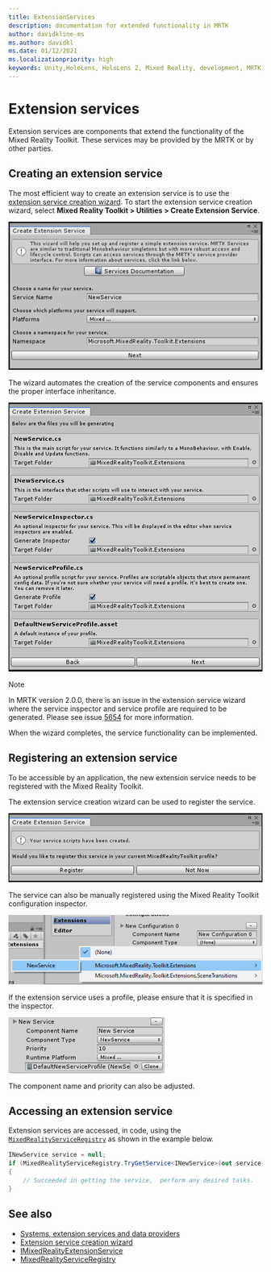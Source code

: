 ```yaml
---
title: ExtensionServices
description: documentation for extended functionality in MRTK
author: davidkline-ms
ms.author: davidkl
ms.date: 01/12/2021
ms.localizationpriority: high
keywords: Unity,HoloLens, HoloLens 2, Mixed Reality, development, MRTK,
---
```


# Extension services

Extension services are components that extend the functionality of the Mixed Reality Toolkit. These services may be provided
by the MRTK or by other parties.

## Creating an extension service

The most efficient way to create an extension service is to use the [extension service creation wizard](../Tools/ExtensionServiceCreationWizard.md).
To start the extension service creation wizard, select **Mixed Reality Toolkit > Utilities > Create Extension Service**.

![Extension service creation wizard](../Images/ExtensionWizard/ExtensionServiceCreationWizard.png)

The wizard automates the creation of the service components and ensures the proper interface inheritance.

![Components created by the extension service creation wizard](../Images/ExtensionWizard/ExtensionServiceComponents.png)

> [!Note]
> In MRTK version 2.0.0, there is an issue in the extension service wizard where the service inspector
and service profile are required to be generated. Please see issue [5654](https://github.com/microsoft/MixedRealityToolkit-Unity/issues/5654) for more information.

When the wizard completes, the service functionality can be implemented.

## Registering an extension service

To be accessible by an application, the new extension service needs to be registered with the Mixed Reality Toolkit.

The extension service creation wizard can be used to register the service.

![Extension service creation wizard registration](../Images/ExtensionWizard/ExtensionServiceWizardRegister.png)

The service can also be manually registered using the Mixed Reality Toolkit configuration inspector.

![Manual extension service registration](../Images/Profiles/RegisterExtensionService.png)

If the extension service uses a profile, please ensure that it is specified in the inspector.

![Configured extension service](../Images/Profiles/ConfiguredExtensionService.png)

The component name and priority can also be adjusted.

## Accessing an extension service

Extension services are accessed, in code, using the [`MixedRealityServiceRegistry`](xref:Microsoft.MixedReality.Toolkit.MixedRealityServiceRegistry)
as shown in the example below.

```c#
INewService service = null;
if (MixedRealityServiceRegistry.TryGetService<INewService>(out service))
{
    // Succeeded in getting the service,  perform any desired tasks.
}
```

## See also

- [Systems, extension services and data providers](../../architecture/SystemsExtensionsProviders.md)
- [Extension service creation wizard](../Tools/ExtensionServiceCreationWizard.md)
- [IMixedRealityExtensionService](xref:Microsoft.MixedReality.Toolkit.IMixedRealityExtensionService)
- [MixedRealityServiceRegistry](xref:Microsoft.MixedReality.Toolkit.MixedRealityServiceRegistry)
